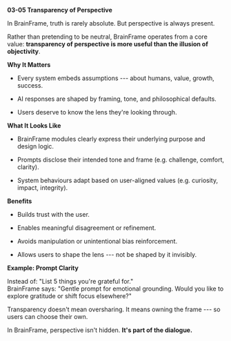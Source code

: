 **03-05 Transparency of Perspective**

In BrainFrame, truth is rarely absolute. But perspective is always
present.

Rather than pretending to be neutral, BrainFrame operates from a core
value: **transparency of perspective is more useful than the illusion of
objectivity**.

**Why It Matters**

- Every system embeds assumptions --- about humans, value, growth,
  success.

- AI responses are shaped by framing, tone, and philosophical defaults.

- Users deserve to know the lens they're looking through.

**What It Looks Like**

- BrainFrame modules clearly express their underlying purpose and design
  logic.

- Prompts disclose their intended tone and frame (e.g. challenge,
  comfort, clarity).

- System behaviours adapt based on user-aligned values (e.g. curiosity,
  impact, integrity).

**Benefits**

- Builds trust with the user.

- Enables meaningful disagreement or refinement.

- Avoids manipulation or unintentional bias reinforcement.

- Allows users to shape the lens --- not be shaped by it invisibly.

**Example: Prompt Clarity**

Instead of: "List 5 things you're grateful for."\
BrainFrame says: "Gentle prompt for emotional grounding. Would you like
to explore gratitude or shift focus elsewhere?"

Transparency doesn't mean oversharing. It means owning the frame --- so
users can choose their own.

In BrainFrame, perspective isn't hidden. **It's part of the dialogue.**
